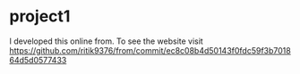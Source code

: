 # project1
I developed this online from. To see the website visit 
https://github.com/ritik9376/from/commit/ec8c08b4d50143f0fdc59f3b701864d5d0577433
